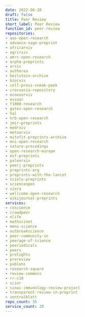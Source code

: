 ```yaml
---
date: 2022-06-20
draft: false
title: Peer Review
short_label: Peer Review
function_id: peer-review
repositories:
- aas-open-research
- advance-sage-preprint
- africarxiv
- agrirxiv
- amrc-open-research
- arpha-preprints
- arxiv
- authorea
- beilstein-archive
- biorxiv
- cell-press-sneak-peek
- crossasia-repository
- ecoevorxiv
- essoar
- f1000-research
- gates-open-research
- hal
- hrb-open-research
- jmir-preprints
- medrxiv
- metaarxiv
- mitofit-preprints-archive
- mni-open-research
- nature-precedings
- open-research-europe
- osf-preprints
- paleorxiv
- peerj-preprints
- preprints-org
- preprints-with-the-lancet
- scielo-preprints
- scienceopen
- vixra
- wellcome-open-research
- wikijournal-preprints
services:
- coscience
- crowdpeer
- elife
- mathscinet
- meno-science
- outbreakscience
- peer-community-in
- peerage-of-science
- peeriodicals
- peers
- prelights
- prereview
- publons
- research-square
- review-commons
- rr-c19
- scior
- sinai-immunology-review-project
- transparent-review-in-preprint
- zentralblatt
repo_count: 35
service_count: 20
---
```



